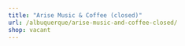 ```yaml
---
title: "Arise Music & Coffee (closed)"
url: /albuquerque/arise-music-and-coffee-closed/
shop: vacant
---
```

